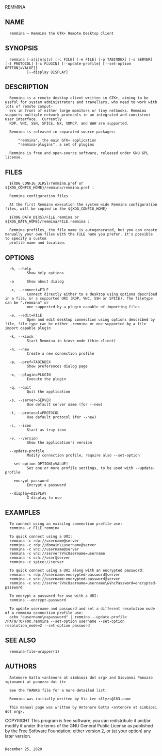   REMMINA
 
## NAME
      remmina — Remmina the GTK+ Remote Desktop Client
 
## SYNOPSIS
      remmina [-a|i|n|q|v] [-c FILE] [-e FILE] [-p TABINDEX] [-s SERVER] [-t PROTOCOL] [-x PLUGIN] [--update-profile] [--set-option OPTION[=VALUE]]
              [--display DISPLAY]
 
## DESCRIPTION
      Remmina is a remote desktop client written in GTK+, aiming to be useful for system administrators and travellers, who need to work with lots of remote comput‐
      ers in front of either large monitors or tiny netbooks. Remmina supports multiple network protocols in an integrated and consistent user interface.  Currently
      RDP, VNC, SSH, SPICE, NX, XDMCP, and WWW are supported.
 
      Remmina is released in separated source packages:
 
          "remmina", the main GTK+ application
          "remmina-plugins", a set of plugins
 
      Remmina is free and open-source software, released under GNU GPL license.
 
## FILES
      ${XDG_CONFIG_DIRS}/remmina.pref or ${XDG_CONFIG_HOME}/remmina/remmina.pref :
 
      Remmina configuration files.
 
      At the first Remmina execution the system wide Remmina configuration files, will be copied in the ${XDG_CONFIG_HOME}
 
      ${XDG_DATA_DIRS}/FILE.remmina or ${XDG_DATA_HOME}/remmina/FILE.remmina :
 
      Remmina profiles, the file name is autogenerated, but you can create manually your own files with the FILE name you prefer. It's possible to specify a custom
      profile name and location.
 
## OPTIONS
      -h, --help
              Show help options
 
      -a      Show about dialog
 
      -c, --connect=FILE
              Connect directly either to a desktop using options described in a file, or a supported URI (RDP, VNC, SSH or SPICE). The filetype can be ".remmina" or
              one supported by a plugin capable of importing files
 
      -e, --edit=FILE
              Open and edit desktop connection using options described by file, file type can be either .remmina or one supported by a file import capable plugin
 
      -k, --kiosk
              Start Remmina in kiosk mode (thin client)
 
      -n, --new
              Create a new connection profile
 
      -p, --pref=TABINDEX
              Show preferences dialog page
 
      -x, --plugin=PLUGIN
              Execute the plugin
 
      -q, --quit
              Quit the application
 
      -s, --server=SERVER
              Use default server name (for --new)
 
      -t, --protocol=PROTOCOL
              Use default protocol (for --new)
 
      -i, --icon
              Start as tray icon
 
      -v, --version
              Show the application's version
 
      --update-profile
              Modify connection profile, require also --set-option
 
      --set-option OPTION[=VALUE]
              Set one or more profile settings, to be used with --update-profile
 
      --encrypt-password
              Encrypt a password
 
      --display=DISPLAY
              X display to use
 
## EXAMPLES
      To connect using an exisitng connection profile use:
      remmina -c FILE.remmina
 
      To quick connect using a URI:
      remmina -c rdp://username@server
      remmina -c rdp://domain\\username@server
      remmina -c vnc://username@server
      remmina -c vnc://server?VncUsername=username
      remmina -c ssh://user@server
      remmina -c spice://server
 
      To quick connect using a URI along with an encrypted password:
      remmina -c rdp://username:encrypted-password@server
      remmina -c vnc://username:encrypted-password@server
      remmina -c vnc://server?VncUsername=username\&VncPassword=encrypted-password
 
      To encrypt a password for use with a URI:
      remmina --encrypt-password
 
      To update username and password and set a different resolution mode of a remmina connection profile use:
      echo "ausername\napassword" | remmina --update-profile /PATH/TO/FOO.remmina --set-option username --set-option resolution_mode=2 --set-option password
 
## SEE ALSO
      remmina-file-wrapper(1)
 
## AUTHORS
      Antenore Gatta <antenore at simbiosi dot org> and Giovanni Panozzo <giovanni at panozzo dot it>
 
      See the THANKS file for a more detailed list.
 
      Remmina was initially written by Vic Lee <llyzs@163.com>
 
      This manual page was written by Antenore Gatta <antenore at simbiosi dot org>.
 
 COPYRIGHT
      This program is free software; you can redistribute it and/or modify it under the terms of the GNU General Public License as published by the Free Software
      Foundation; either version 2, or (at your option) any later version.
 
                                                                           December 25, 2020
